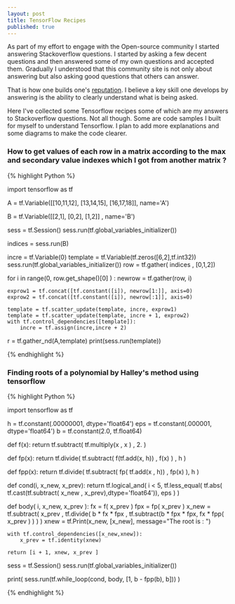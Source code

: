 ```yaml
---
layout: post
title: TensorFlow Recipes
published: true
---
```


As part of my effort to engage with the Open-source community I started answering Stackoverflow questions. I started by asking
a few decent questions and then answered some of my own questions and accepted them. Gradually I understood that this community site is not only about answering but also asking good questions that others can answer.

That is how one builds one's [reputation](https://stackoverflow.com/help/whats-reputation). I believe a key skill one develops by answering is the ability to clearly understand what is being asked.

Here I've collected some Tensorflow recipes some of which are my answers to Stackoverflow questions. Not all though. Some are code
samples I built for myself to understand Tensorflow. I plan to add more explanations and some diagrams to make the code clearer.

### How to get values of each row in a matrix according to the max and secondary value indexes which I got from another matrix ?

{% highlight Python %}

import tensorflow as tf

A = tf.Variable([[10,11,12],
     [13,14,15],
     [16,17,18]], name='A')

B = tf.Variable([[2,1],
     [0,2],
     [1,2]] , name='B')


sess = tf.Session()
sess.run(tf.global_variables_initializer())

indices =  sess.run(B)


incre = tf.Variable(0)
template = tf.Variable(tf.zeros([6,2],tf.int32))
sess.run(tf.global_variables_initializer())
row = tf.gather( indices , [0,1,2])

for i in range(0, row.get_shape()[0] ) :
    newrow = tf.gather(row, i)

    exprow1 = tf.concat([tf.constant([i]), newrow[1:]], axis=0)
    exprow2 = tf.concat([tf.constant([i]), newrow[:1]], axis=0)

    template = tf.scatter_update(template, incre, exprow1)
    template = tf.scatter_update(template, incre + 1, exprow2)
    with tf.control_dependencies([template]):
        incre = tf.assign(incre,incre + 2)

r = tf.gather_nd(A,template)
print(sess.run(template))

{% endhighlight %}

### Finding roots of a polynomial by Halley's method using tensorflow 

{% highlight Python %}

import tensorflow as tf

h = tf.constant(.00000001, dtype='float64')
eps = tf.constant(.000001, dtype='float64')
b = tf.constant(2.0, tf.float64)

def f(x):
    return tf.subtract( tf.multiply(x , x ) , 2. )

def fp(x):
    return  tf.divide( tf.subtract( f(tf.add(x, h)) ,
                                    f(x)
                                  ) ,
                       h
                     )

def fpp(x):
    return tf.divide( tf.subtract( fp( tf.add(x , h)) ,
                                   fp(x)
                                 ),
                       h
                     )

def cond(i, x_new, x_prev):
    return tf.logical_and( i < 5,
                           tf.less_equal( tf.abs( tf.cast(tf.subtract( x_new ,
                                                                       x_prev),dtype='float64')),
                                          eps
                                        )
                         )

def body( i, x_new, x_prev ):
    fx = f( x_prev )
    fpx = fp( x_prev )
    x_new = tf.subtract( x_prev ,
                          tf.divide( b * fx * fpx  ,
                                     tf.subtract(b * fpx * fpx,
                                                 fx * fpp( x_prev )
                                                )
                                   )
                       )
    xnew = tf.Print(x_new, [x_new], message="The root is : ")

    with tf.control_dependencies([x_new,xnew]):
        x_prev = tf.identity(xnew)

    return [i + 1, xnew, x_prev ]

sess = tf.Session()
sess.run(tf.global_variables_initializer())


print( sess.run(tf.while_loop(cond, body, [1, b - fpp(b), b])) )

{% endhighlight %}


